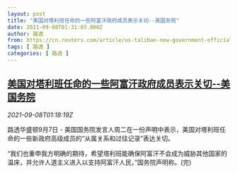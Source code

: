 ```yaml
---
layout: post
title: "美国对塔利班任命的一些阿富汗政府成员表示关切--美国务院"
date: 2021-09-08T01:31:03.000Z
author: 路透
from: https://cn.reuters.com/article/us-taliban-new-government-officials-0908-idCNKBS2G402L
tags: [ 路透 ]
categories: [ 路透 ]
---
```

<!--1631064663000-->
[美国对塔利班任命的一些阿富汗政府成员表示关切--美国务院](https://cn.reuters.com/article/us-taliban-new-government-officials-0908-idCNKBS2G402L)
------

<div>
<div><i>2021-09-08T01:18:19Z</i></div><p>路透华盛顿9月7日 - 美国国务院发言人周二在一份声明中表示，美国对塔利班任命的一些新政府高级成员的“从属关系和过往记录”表达关切。</p><p>“我们也重申我方明确的期待，希望塔利班能确保阿富汗不会成为威胁其他国家的温床，并允许人道主义进入以支持阿富汗人民，”国务院声明称。(完)</p>
</div>
